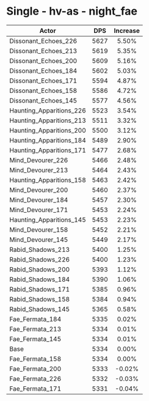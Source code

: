 # Single - hv-as - night_fae
| Actor | DPS | Increase |
|---|:---:|:---:|
|Dissonant_Echoes_226|5627|5.50%|
|Dissonant_Echoes_213|5619|5.35%|
|Dissonant_Echoes_200|5609|5.16%|
|Dissonant_Echoes_184|5602|5.03%|
|Dissonant_Echoes_171|5594|4.87%|
|Dissonant_Echoes_158|5586|4.72%|
|Dissonant_Echoes_145|5577|4.56%|
|Haunting_Apparitions_226|5523|3.54%|
|Haunting_Apparitions_213|5511|3.32%|
|Haunting_Apparitions_200|5500|3.12%|
|Haunting_Apparitions_184|5489|2.90%|
|Haunting_Apparitions_171|5477|2.68%|
|Mind_Devourer_226|5466|2.48%|
|Mind_Devourer_213|5464|2.43%|
|Haunting_Apparitions_158|5463|2.42%|
|Mind_Devourer_200|5460|2.37%|
|Mind_Devourer_184|5457|2.30%|
|Mind_Devourer_171|5453|2.24%|
|Haunting_Apparitions_145|5453|2.23%|
|Mind_Devourer_158|5452|2.21%|
|Mind_Devourer_145|5449|2.17%|
|Rabid_Shadows_213|5400|1.25%|
|Rabid_Shadows_226|5400|1.23%|
|Rabid_Shadows_200|5393|1.12%|
|Rabid_Shadows_184|5390|1.06%|
|Rabid_Shadows_171|5385|0.96%|
|Rabid_Shadows_158|5384|0.94%|
|Rabid_Shadows_145|5365|0.58%|
|Fae_Fermata_184|5335|0.02%|
|Fae_Fermata_213|5334|0.01%|
|Fae_Fermata_145|5334|0.01%|
|Base|5334|0.00%|
|Fae_Fermata_158|5334|0.00%|
|Fae_Fermata_200|5333|-0.02%|
|Fae_Fermata_226|5332|-0.03%|
|Fae_Fermata_171|5331|-0.04%|
